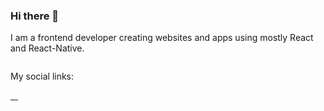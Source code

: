 ### Hi there 👋

I am a frontend developer creating websites and apps using mostly React and React-Native.

 ![<Badge Name>](https://github-readme-stats.vercel.app/api?username=Johan-Melin&theme=blue-green)
 
My social links:

<a href="https://www.facebook.com/groups/productivecoder">![<Badge Name>](https://img.shields.io/badge/Facebook-1877F2?style=for-the-badge&logo=facebook&logoColor=white)
</a>
<a href="https://www.linkedin.com/in/johan-melin/">
 ![<Badge Name>](https://img.shields.io/badge/LinkedIn-0077B5?style=for-the-badge&logo=linkedin&logoColor=white)
</a>
<a href="https://dev.to/theproductivecoder">
 ![<Badge Name>](https://img.shields.io/badge/dev.to-0A0A0A?style=for-the-badge&logo=dev.to&logoColor=white)
</a>
<a href="https://www.youtube.com/channel/UCzQZ9xP0RIdI_nYzfUGEScA">
 ![<Badge Name>](https://img.shields.io/badge/YouTube-FF0000?style=for-the-badge&logo=youtube&logoColor=white)
</a>
      
<!--
**Johan-Melin/Johan-Melin** is a ✨ _special_ ✨ repository because its `README.md` (this file) appears on your GitHub profile.

Here are some ideas to get you started:

- 🔭 I’m currently working on ...
- 🌱 I’m currently learning ...
- 👯 I’m looking to collaborate on ...
- 🤔 I’m looking for help with ...
- 💬 Ask me about ...
- 📫 How to reach me: ...
- 😄 Pronouns: ...
- ⚡ Fun fact: ...
-->
